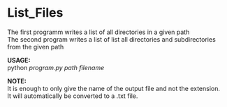 # List_Files
The first programm writes a list of all directories in a given path  
The second program writes a list of list all directories and subdirectories from the given path

**USAGE:**  
python *program.py* *path* *filename*

**NOTE:**  
It is enough to only give the name of the output file and not the extension.  
It will automatically be converted to a .txt file.

